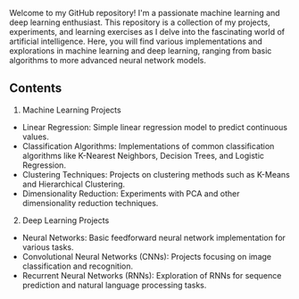 Welcome to my GitHub repository! I'm a passionate machine learning and deep learning enthusiast. This repository is a collection of my projects, experiments, and learning exercises as I delve into the fascinating world of artificial intelligence. Here, you will find various implementations and explorations in machine learning and deep learning, ranging from basic algorithms to more advanced neural network models.

## Contents
1. Machine Learning Projects
- Linear Regression: Simple linear regression model to predict continuous values.
- Classification Algorithms: Implementations of common classification algorithms like K-Nearest Neighbors, Decision Trees, and Logistic Regression.
- Clustering Techniques: Projects on clustering methods such as K-Means and Hierarchical Clustering.
- Dimensionality Reduction: Experiments with PCA and other dimensionality reduction techniques.

2. Deep Learning Projects
- Neural Networks: Basic feedforward neural network implementation for various tasks.
- Convolutional Neural Networks (CNNs): Projects focusing on image classification and recognition.
- Recurrent Neural Networks (RNNs): Exploration of RNNs for sequence prediction and natural language processing tasks.
